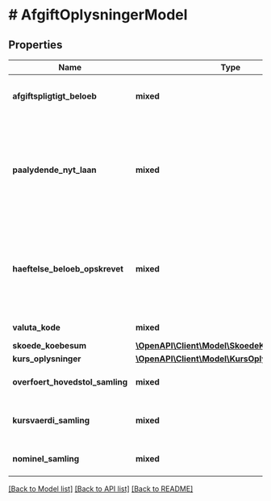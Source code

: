 # # AfgiftOplysningerModel

## Properties

Name | Type | Description | Notes
------------ | ------------- | ------------- | -------------
**afgiftspligtigt_beloeb** | **mixed** | Angiver beloebet som tinglysningsafgiften er beregnet ud fra. |
**paalydende_nyt_laan** | **mixed** | Angiver beloeb for nyt pantebrevs hovedstol. Angives kun ved nye pantebreve. Kan vaere sat til 0 i forbindelse af servitutter der tinglyses pantstiftende. | [optional]
**haeftelse_beloeb_opskrevet** | **mixed** | Anvendes i de tilfaelde hvor hovedstolen kan tillaegges rente og dermed opnå en højere pantstiftende værdi end angivet i hovedstol. | [optional]
**valuta_kode** | **mixed** | ISO 4217 valutakode. | [optional]
**skoede_koebesum** | [**\OpenAPI\Client\Model\SkoedeKoebesumModel**](SkoedeKoebesumModel.md) |  |
**kurs_oplysninger** | [**\OpenAPI\Client\Model\KursOplysningerModel**](KursOplysningerModel.md) |  |
**overfoert_hovedstol_samling** | **mixed** | Afgiftsoplysning om overført hovedstol. | [optional]
**kursvaerdi_samling** | **mixed** | Samling af afgiftsoplysninger opgjort efter kursvaerdi. | [optional]
**nominel_samling** | **mixed** | Afgiftsoplysning opgjort efter nominel værdi. | [optional]

[[Back to Model list]](../../README.md#models) [[Back to API list]](../../README.md#endpoints) [[Back to README]](../../README.md)
